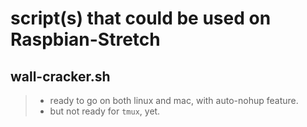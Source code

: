 # script(s) that could be used on Raspbian-Stretch
## wall-cracker.sh
> - ready to go on both linux and mac, with auto-nohup feature.
> - but not ready for `tmux`, yet.
